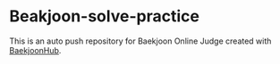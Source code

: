 # Beakjoon-solve-practice
This is an auto push repository for Baekjoon Online Judge created with [BaekjoonHub](https://github.com/BaekjoonHub/BaekjoonHub).
